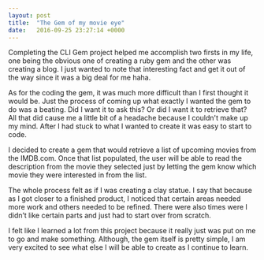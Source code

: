```yaml
---
layout: post
title:  "The Gem of my movie eye"
date:   2016-09-25 23:27:14 +0000
---
```



Completing the CLI Gem project helped me accomplish two firsts in my life, one being the obvious one of creating a ruby gem and the other was creating a blog. I just wanted to note that interesting fact and get it out of the way since it was a big deal for me haha.

As for the coding the gem, it was much more difficult than I first thought it would be. Just the process of coming up what exactly I wanted the gem to do was a beating. Did I want it to ask this? Or did I want it to retrieve that? All that did cause me a little bit of a headache because I couldn't make up my mind. After I had stuck to what I wanted to create it was easy to start to code.

I decided to create a gem that would retrieve a list of upcoming movies from the IMDB.com. Once that list populated, the user will be able to read the description from the movie they selected just by letting the gem know which movie they were interested in from the list.

The whole process felt as if I was creating a clay statue. I say that because as I got closer to a finished product, I noticed that certain areas needed more work and others needed to be refined. There were also times were I didn’t like certain parts and just had to start over from scratch.

I felt like I learned a lot from this project because it really just was put on me to go and make something. Although, the gem itself is pretty simple, I am very excited to see what else I will be able to create as I continue to learn.
